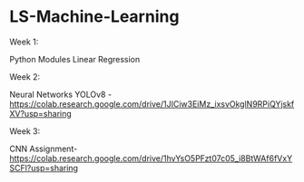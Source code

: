# LS-Machine-Learning

Week 1:

Python Modules 
Linear Regression 

Week 2:

Neural Networks
YOLOv8 -  https://colab.research.google.com/drive/1JICiw3EiMz_ixsvOkglN9RPiQYjskfXV?usp=sharing

Week 3:

CNN Assignment- https://colab.research.google.com/drive/1hvYsO5PFzt07c05_i8BtWAf6fVxYSCFl?usp=sharing
